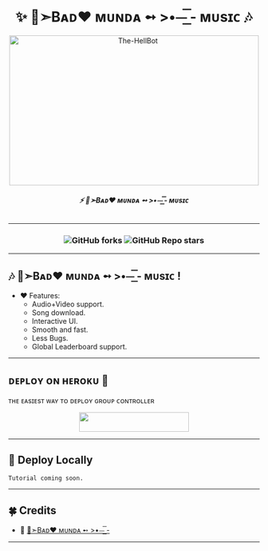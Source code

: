 <h1 align="center">
  <b>✨ 🥀➣Bᴀᴅ❤︎ ᴍᴜɴᴅᴀ ➻ >•⏤͟͟͞͞ - ᴍᴜsɪᴄ 🎶</b>
</h1>

<p align="center">
  <img src="https://te.legra.ph/file/e25a563619c653328830d.jpg" alt="The-HellBot" width=500 height=300>
</p>

<h6 align="center">
  <b>⚡ 🥀➣Bᴀᴅ❤︎ ᴍᴜɴᴅᴀ ➻ >•⏤͟͟͞͞ - ᴍᴜsɪᴄ</b>
</h6>

<h3 align="cent">

------
<h3 align="center">

  
  ![GitHub forks](https://img.shields.io/github/forks/The-HellBot/Music?style=social)
  ![GitHub Repo stars](https://img.shields.io/github/stars/The-HellBot/Music?style=social)
   
</h3>

------
## 🎶 🥀➣Bᴀᴅ❤︎ ᴍᴜɴᴅᴀ ➻ >•⏤͟͟͞͞ - ᴍᴜsɪᴄ !

- ❤️ Features:
  - Audio+Video support.
  - Song download.
  - Interactive UI.
  - Smooth and fast.
  - Less Bugs.
  - Global Leaderboard support.

------
<h2>  ᴅᴇᴘʟᴏʏ ᴏɴ ʜᴇʀᴏᴋᴜ 🚀</h2> 
ᴛʜᴇ ᴇᴀsɪᴇsᴛ ᴡᴀʏ ᴛᴏ ᴅᴇᴘʟᴏʏ  ɢʀᴏᴜᴘ ᴄᴏɴᴛʀᴏʟʟᴇʀ 
<p align="center"><a href="https://heroku.com/deploy?template=https://https://github.com/badmunda011/Badmundamusic"> <img src="https://img.shields.io/badge/Deploy%20To%20Heroku-black?style=for-the-badge&logo=heroku" width="220" height="38.45"/></a></p>

------
## 🚀 Deploy Locally

`Tutorial coming soon.`

------


## 🍀 Credits


- 💖 [🥀➣Bᴀᴅ❤︎ ᴍᴜɴᴅᴀ ➻ >•⏤͟͟͞͞ - ](https://t.me/II_BAD_MUNDA_II)

------

